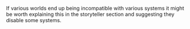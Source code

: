 If various worlds end up being incompatible with various systems it might be worth explaining this in the storyteller section and suggesting they disable some systems.